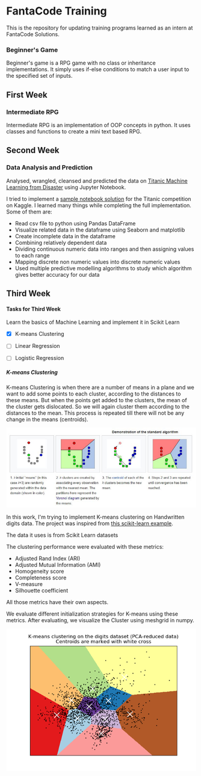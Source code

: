 # FantaCode Training

This is the repository for updating training programs learned as an intern at FantaCode Solutions.


### Beginner's Game

Beginner's game is a RPG game with no class or inheritance implementations. It simply uses if-else conditions to match a user input to the specified set of inputs.

## First Week 

### Intermediate RPG

Intermediate RPG is an implementation of OOP concepts in python. It uses classes and functions to create a mini text based RPG.

## Second Week

### Data Analysis and Prediction

Analysed, wrangled, cleansed and predicted the data on [Titanic Machine Learning from Disaster](https://www.kaggle.com/c/titanic) using Jupyter Notebook.

I tried to implement a [sample notebook solution](https://www.kaggle.com/startupsci/titanic-data-science-solutions/notebook) for the Titanic competition on Kaggle. I learned many things while completing the full implementation. Some of them are:
 - Read csv file to python using Pandas DataFrame
 - Visualize related data in the dataframe using Seaborn and matplotlib
 - Create incomplete data in the dataframe
 - Combining relatively dependent data
 - Dividing continuous numeric data into ranges and then assigning values to each range
 - Mapping discrete non numeric values into discrete numeric values
 - Used multiple predictive modelling algorithms to study which algorithm gives better accuracy for our data


## Third Week

#### Tasks for Third Week
 
Learn the basics of Machine Learning and implement it in Scikit Learn
 - [x] K-means Clustering
 - [ ] Linear Regression
 - [ ] Logistic Regression


 ##### K-means Clustering

 K-means Clustering is when there are a number of means in a plane and we want to add some points to each cluster, according to the distances to these means. But when the points get added to the clusters, the mean of the cluster gets dislocated. So we will again cluster them according to the distances to the mean. This process is repeated till there will not be any change in the means (centroids).

 ![K-means Clustering](/images/Kmeans.JPG)


 In this work, I'm trying to implement K-means clustering on Handwritten digits data. The project was inspired from [this scikit-learn example](http://scikit-learn.org/stable/auto_examples/cluster/plot_kmeans_digits.html).

The data it uses is from Scikit Learn datasets

The clustering performance were evaluated with these metrics:
- Adjusted Rand Index (ARI)
- Adjusted Mutual Information (AMI)
- Homogeneity score
- Completeness score
- V-measure
- Silhouette coefficient

All those metrics have their own aspects.

We evaluate different initialization strategies for K-means using these metrics.
After evaluating, we visualize the Cluster using meshgrid in numpy. 

![K-means Clustedred](/images/Visualised.JPEG)
